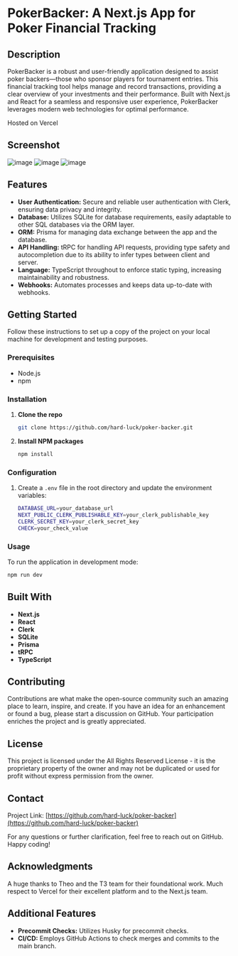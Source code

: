 # PokerBacker: A Next.js App for Poker Financial Tracking

## Description

PokerBacker is a robust and user-friendly application designed to assist poker backers—those who sponsor players for tournament entries. This financial tracking tool helps manage and record transactions, providing a clear overview of your investments and their performance. Built with Next.js and React for a seamless and responsive user experience, PokerBacker leverages modern web technologies for optimal performance. 

Hosted on Vercel

## Screenshot
![image](https://github.com/Hard-Luck/poker-backer/assets/72257311/a98934cd-9708-4d2c-936f-d9c9c9f335f0)
![image](https://github.com/Hard-Luck/poker-backer/assets/72257311/667454c3-99a4-4537-90b7-6d31f0d86257)
![image](https://github.com/Hard-Luck/poker-backer/assets/72257311/fe325f82-7751-4e2f-9fe2-779fa08dc7af)

## Features

- **User Authentication:** Secure and reliable user authentication with Clerk, ensuring data privacy and integrity.
- **Database:** Utilizes SQLite for database requirements, easily adaptable to other SQL databases via the ORM layer.
- **ORM:** Prisma for managing data exchange between the app and the database.
- **API Handling:** tRPC for handling API requests, providing type safety and autocompletion due to its ability to infer types between client and server.
- **Language:** TypeScript throughout to enforce static typing, increasing maintainability and robustness.
- **Webhooks:** Automates processes and keeps data up-to-date with webhooks.

## Getting Started

Follow these instructions to set up a copy of the project on your local machine for development and testing purposes.

### Prerequisites

- Node.js
- npm

### Installation

1. **Clone the repo**
   ```sh
   git clone https://github.com/hard-luck/poker-backer.git
   ```

2. **Install NPM packages**
   ```sh
   npm install
   ```

### Configuration

1. Create a `.env` file in the root directory and update the environment variables:
   ```sh
   DATABASE_URL=your_database_url
   NEXT_PUBLIC_CLERK_PUBLISHABLE_KEY=your_clerk_publishable_key
   CLERK_SECRET_KEY=your_clerk_secret_key
   CHECK=your_check_value
   ```

### Usage

To run the application in development mode:
```sh
npm run dev
```

## Built With

- **Next.js**
- **React**
- **Clerk**
- **SQLite**
- **Prisma**
- **tRPC**
- **TypeScript**

## Contributing

Contributions are what make the open-source community such an amazing place to learn, inspire, and create. If you have an idea for an enhancement or found a bug, please start a discussion on GitHub. Your participation enriches the project and is greatly appreciated.

## License

This project is licensed under the All Rights Reserved License - it is the proprietary property of the owner and may not be duplicated or used for profit without express permission from the owner.

## Contact

Project Link: [https://github.com/hard-luck/poker-backer](https://github.com/hard-luck/poker-backer)

For any questions or further clarification, feel free to reach out on GitHub. Happy coding!

## Acknowledgments

A huge thanks to Theo and the T3 team for their foundational work. Much respect to Vercel for their excellent platform and to the Next.js team.

## Additional Features

- **Precommit Checks:** Utilizes Husky for precommit checks.
- **CI/CD:** Employs GitHub Actions to check merges and commits to the main branch.

